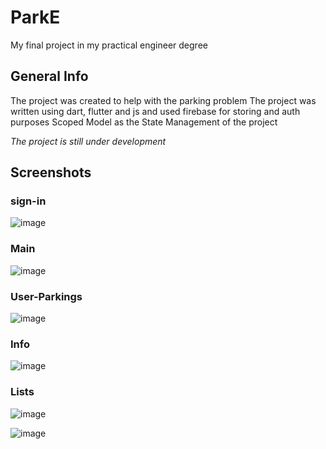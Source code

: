 # ParkE
My final project in my practical engineer degree

## General Info
The project was created to help with the parking problem
The project was written using dart, flutter and js and used firebase for storing and auth purposes
Scoped Model as the State Management of the project

*The project is still under development*

## Screenshots

### sign-in
![image](https://user-images.githubusercontent.com/44434337/69033335-713add80-09e7-11ea-9abf-608eab0f033e.png)

### Main
![image](https://user-images.githubusercontent.com/44434337/69033378-8fa0d900-09e7-11ea-871a-069b4599b5c6.png)

### User-Parkings
![image](https://user-images.githubusercontent.com/44434337/69033428-a9dab700-09e7-11ea-8190-f58e0f802736.png)

### Info
![image](https://user-images.githubusercontent.com/44434337/69033475-c24ad180-09e7-11ea-8ee2-aa7e7ec43b81.png)

### Lists

![image](https://user-images.githubusercontent.com/44434337/69033565-e4445400-09e7-11ea-915e-04c3fffd17d1.png)

![image](https://user-images.githubusercontent.com/44434337/69033583-ed352580-09e7-11ea-86db-0619b8909646.png)



